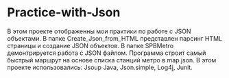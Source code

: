 # Practice-with-Json
В этом проекте отображенны мои практики по работе с JSON объектами.
В папке Create_Json_from_HTML представлен парсинг HTML страницы и создание JSON объектов.
В папке SPBMetro демонтрируется работа с JSON файлом. Программа строит самый быстрый маршрут на основе списка станций метро в map.json.
В этом проекте использовались: Jsoup Java, Json.simple, Log4j, Junit.
